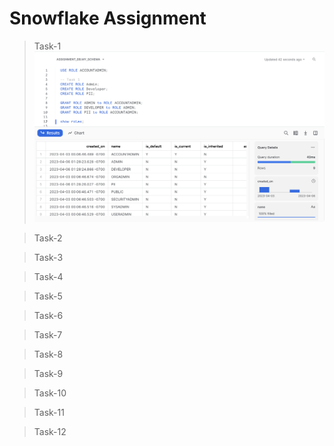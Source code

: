 # Snowflake Assignment

> Task-1
![alt text](https://github.com/anuj-0/Assignments/blob/main/SnowFlake-Assignment/Screenshots/Task-1.png)

> Task-2

> Task-3

> Task-4

> Task-5

> Task-6

> Task-7

> Task-8

> Task-9

> Task-10

> Task-11

> Task-12


